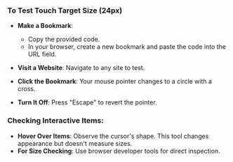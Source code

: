 ### To Test Touch Target Size (24px)

- **Make a Bookmark**: 
  - Copy the provided code.
  - In your browser, create a new bookmark and paste the code into the URL field.
  
- **Visit a Website**: Navigate to any site to test.

- **Click the Bookmark**: Your mouse pointer changes to a circle with a cross.

- **Turn It Off**: Press "Escape" to revert the pointer.

### Checking Interactive Items:

- **Hover Over Items**: Observe the cursor's shape. This tool changes appearance but doesn't measure sizes.
- **For Size Checking**: Use browser developer tools for direct inspection.
